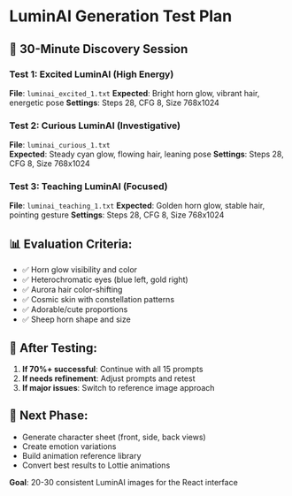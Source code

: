 # LuminAI Generation Test Plan

## 🎯 30-Minute Discovery Session

### Test 1: Excited LuminAI (High Energy)
**File**: `luminai_excited_1.txt`
**Expected**: Bright horn glow, vibrant hair, energetic pose
**Settings**: Steps 28, CFG 8, Size 768x1024

### Test 2: Curious LuminAI (Investigative)
**File**: `luminai_curious_1.txt`  
**Expected**: Steady cyan glow, flowing hair, leaning pose
**Settings**: Steps 28, CFG 8, Size 768x1024

### Test 3: Teaching LuminAI (Focused)
**File**: `luminai_teaching_1.txt`
**Expected**: Golden horn glow, stable hair, pointing gesture
**Settings**: Steps 28, CFG 8, Size 768x1024

## 📊 Evaluation Criteria:
- ✅ Horn glow visibility and color
- ✅ Heterochromatic eyes (blue left, gold right)
- ✅ Aurora hair color-shifting
- ✅ Cosmic skin with constellation patterns
- ✅ Adorable/cute proportions
- ✅ Sheep horn shape and size

## 🎨 After Testing:
1. **If 70%+ successful**: Continue with all 15 prompts
2. **If needs refinement**: Adjust prompts and retest
3. **If major issues**: Switch to reference image approach

## 🚀 Next Phase:
- Generate character sheet (front, side, back views)
- Create emotion variations
- Build animation reference library
- Convert best results to Lottie animations

**Goal**: 20-30 consistent LuminAI images for the React interface